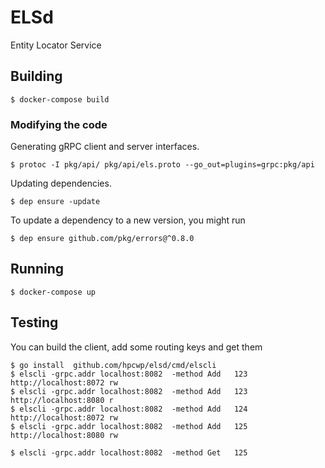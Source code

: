 # ELSd

Entity Locator Service

## Building

```
$ docker-compose build
```

### Modifying the code

Generating gRPC client and server interfaces.

```
$ protoc -I pkg/api/ pkg/api/els.proto --go_out=plugins=grpc:pkg/api
```

Updating dependencies.
```
$ dep ensure -update
```

To update a dependency to a new version, you might run

```
$ dep ensure github.com/pkg/errors@^0.8.0
```

## Running

```
$ docker-compose up
```

## Testing

You can build the client, add some routing keys and get them

```
$ go install  github.com/hpcwp/elsd/cmd/elscli
$ elscli -grpc.addr localhost:8082  -method Add   123 http://localhost:8072 rw
$ elscli -grpc.addr localhost:8082  -method Add   123 http://localhost:8080 r
$ elscli -grpc.addr localhost:8082  -method Add   124 http://localhost:8072 rw
$ elscli -grpc.addr localhost:8082  -method Add   125 http://localhost:8080 rw
```

```
$ elscli -grpc.addr localhost:8082  -method Get   125
```